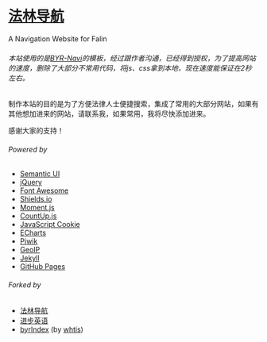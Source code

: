 # [法林导航](http://falin.xyz/)
A Navigation Website for Falin

###### 本站使用的是[BYR-Navi](http://byr123.irockbunny.com/)的模板，经过跟作者沟通，已经得到授权，为了提高网站的速度，删除了大部分不常用代码，将js、css拿到本地，现在速度能保证在2秒左右。

制作本站的目的是为了方便法律人士便捷搜索，集成了常用的大部分网站，如果有其他想加进来的网站，请联系我，如果常用，我将尽快添加进来。

感谢大家的支持！


###### Powered by
* [Semantic UI](http://semantic-ui.com/)
* [jQuery](http://jquery.com/)
* [Font Awesome](http://fontawesome.io/)
* [Shields.io](http://shields.io/)
* [Moment.js](http://momentjs.com/)
* [CountUp.js](http://inorganik.github.io/countUp.js/)
* [JavaScript Cookie](https://github.com/js-cookie/js-cookie)
* [ECharts](http://echarts.baidu.com/)
* [Piwik](https://piwik.org/)
* [GeoIP](http://www.maxmind.com)
* [Jekyll](http://jekyllrb.com/)
* [GitHub Pages](https://pages.github.com/)

###### Forked by
* [法林导航](http://falin.xyz/)
* [进步英语](http://www.ejinbu.com/)
* [byrIndex](http://wht.cloud.icybee.cn/) (by [whtis](https://github.com/whtis))

